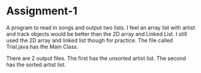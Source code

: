 # Assignment-1
A program to read in songs and output two lists.
I feel an array list with artist and track objects would be better than the 2D array and Linked List.
I still used the 2D array and linked list though for practice.
The file called Trial.java has the Main Class.

There are 2 output files.
The first has the unsorted artist list.
The second has the sorted artist list.
